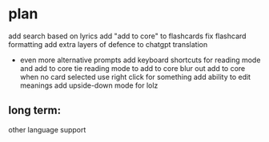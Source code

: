 # plan
add search based on lyrics
add "add to core" to flashcards
fix flashcard formatting
add extra layers of defence to chatgpt translation
 - even more alternative prompts
add keyboard shortcuts for reading mode and add to core
tie reading mode to add to core
blur out add to core when no card selected
use right click for something
add ability to edit meanings
add upside-down mode for lolz

## long term:
other language support